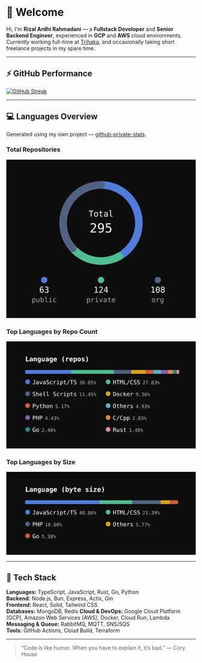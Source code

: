 # 👋 Welcome

Hi, I'm **Rizal Ardhi Rahmadani** — a **Fullstack Developer** and **Senior Backend Engineer**, experienced in **GCP** and **AWS** cloud environments.  
Currently working full-time at [Trihaka](https://trihaka.id), and occasionally taking short freelance projects in my spare time.

---

## ⚡ GitHub Performance

[![GitHub Streak](https://streak-stats.demolab.com/?user=reyzeal&theme=dark)](https://git.io/streak-stats)

---

## 💻 Languages Overview
Generated using my own project — [github-private-stats](https://github.com/reyzeal/github-private-stats).

### Total Repositories
![Total Repositories](./repo_total.svg)

### Top Languages by Repo Count
![Top Languages by Repo Count](./lang_repo.svg)

### Top Languages by Size
![Top Languages by Size](./lang_size.svg)

---

## 🧰 Tech Stack

**Languages:** TypeScript, JavaScript, Rust, Go, Python  
**Backend:** Node.js, Bun, Express, Actix, Gin  
**Frontend:** React, Solid, Tailwind CSS  
**Databases:** MongoDB, Redis
**Cloud & DevOps:** Google Cloud Platform (GCP), Amazon Web Services (AWS), Docker, Cloud Run, Lambda  
**Messaging & Queue:** RabbitMQ, MQTT, SNS/SQS  
**Tools:** GitHub Actions, Cloud Build, Terraform

---

> “Code is like humor. When you have to explain it, it’s bad.” — Cory House
